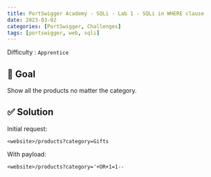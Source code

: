 ```yaml
---
title: PortSwigger Academy - SQLi - Lab 1 - SQLi in WHERE clause
date: 2023-03-02
categories: [PortSwigger, Challenges]
tags: [portswigger, web, sqli]
---
```


Difficulty : `Apprentice`

## 🎯 Goal 

Show all the products no matter the category.

## ✅ Solution

Initial request:

````
<website>/products?category=Gifts
````

With payload:

````
<website>/products?category='+OR+1=1--
````
